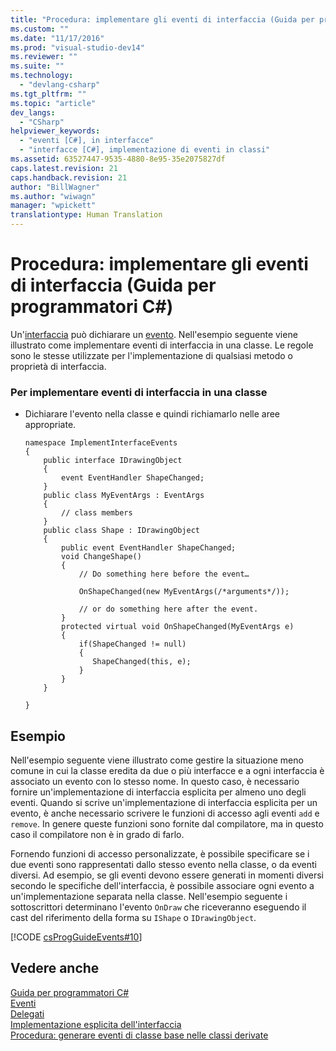 ```yaml
---
title: "Procedura: implementare gli eventi di interfaccia (Guida per programmatori C#) | Microsoft Docs"
ms.custom: ""
ms.date: "11/17/2016"
ms.prod: "visual-studio-dev14"
ms.reviewer: ""
ms.suite: ""
ms.technology: 
  - "devlang-csharp"
ms.tgt_pltfrm: ""
ms.topic: "article"
dev_langs: 
  - "CSharp"
helpviewer_keywords: 
  - "eventi [C#], in interfacce"
  - "interfacce [C#], implementazione di eventi in classi"
ms.assetid: 63527447-9535-4880-8e95-35e2075827df
caps.latest.revision: 21
caps.handback.revision: 21
author: "BillWagner"
ms.author: "wiwagn"
manager: "wpickett"
translationtype: Human Translation
---
```

# Procedura: implementare gli eventi di interfaccia (Guida per programmatori C#)
Un'[interfaccia](../../../csharp/language-reference/keywords/interface.md) può dichiarare un [evento](../../../csharp/language-reference/keywords/event.md).  Nell'esempio seguente viene illustrato come implementare eventi di interfaccia in una classe.  Le regole sono le stesse utilizzate per l'implementazione di qualsiasi metodo o proprietà di interfaccia.  
  
### Per implementare eventi di interfaccia in una classe  
  
-   Dichiarare l'evento nella classe e quindi richiamarlo nelle aree appropriate.  
  
    ```  
    namespace ImplementInterfaceEvents  
    {  
        public interface IDrawingObject  
        {  
            event EventHandler ShapeChanged;  
        }  
        public class MyEventArgs : EventArgs   
        {  
            // class members  
        }  
        public class Shape : IDrawingObject  
        {  
            public event EventHandler ShapeChanged;  
            void ChangeShape()  
            {  
                // Do something here before the event…  
  
                OnShapeChanged(new MyEventArgs(/*arguments*/));  
  
                // or do something here after the event.   
            }  
            protected virtual void OnShapeChanged(MyEventArgs e)  
            {  
                if(ShapeChanged != null)  
                {  
                   ShapeChanged(this, e);  
                }  
            }  
        }  
  
    }  
    ```  
  
## Esempio  
 Nell'esempio seguente viene illustrato come gestire la situazione meno comune in cui la classe eredita da due o più interfacce e a ogni interfaccia è associato un evento con lo stesso nome.  In questo caso, è necessario fornire un'implementazione di interfaccia esplicita per almeno uno degli eventi.  Quando si scrive un'implementazione di interfaccia esplicita per un evento, è anche necessario scrivere le funzioni di accesso agli eventi `add` e `remove`.  In genere queste funzioni sono fornite dal compilatore, ma in questo caso il compilatore non è in grado di farlo.  
  
 Fornendo funzioni di accesso personalizzate, è possibile specificare se i due eventi sono rappresentati dallo stesso evento nella classe, o da eventi diversi.  Ad esempio, se gli eventi devono essere generati in momenti diversi secondo le specifiche dell'interfaccia, è possibile associare ogni evento a un'implementazione separata nella classe.  Nell'esempio seguente i sottoscrittori determinano l'evento `OnDraw` che riceveranno eseguendo il cast del riferimento della forma su `IShape` o `IDrawingObject`.  
  
 [!CODE [csProgGuideEvents#10](../CodeSnippet/VS_Snippets_VBCSharp/csProgGuideEvents#10)]  
  
## Vedere anche  
 [Guida per programmatori C\#](../../../csharp/programming-guide/index.md)   
 [Eventi](../../../csharp/programming-guide/events/index.md)   
 [Delegati](../../../csharp/programming-guide/delegates/index.md)   
 [Implementazione esplicita dell'interfaccia](../../../csharp/programming-guide/interfaces/explicit-interface-implementation.md)   
 [Procedura: generare eventi di classe base nelle classi derivate](../../../csharp/programming-guide/events/how-to-raise-base-class-events-in-derived-classes.md)